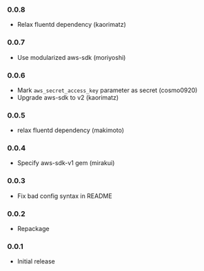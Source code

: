 ### 0.0.8

- Relax fluentd dependency (kaorimatz)

### 0.0.7

- Use modularized aws-sdk (moriyoshi)

### 0.0.6

- Mark `aws_secret_access_key` parameter as secret (cosmo0920)
- Upgrade aws-sdk to v2 (kaorimatz)

### 0.0.5

- relax fluentd dependency (makimoto)

### 0.0.4

- Specify aws-sdk-v1 gem (mirakui)

### 0.0.3

- Fix bad config syntax in README

### 0.0.2

- Repackage

### 0.0.1

- Initial release
